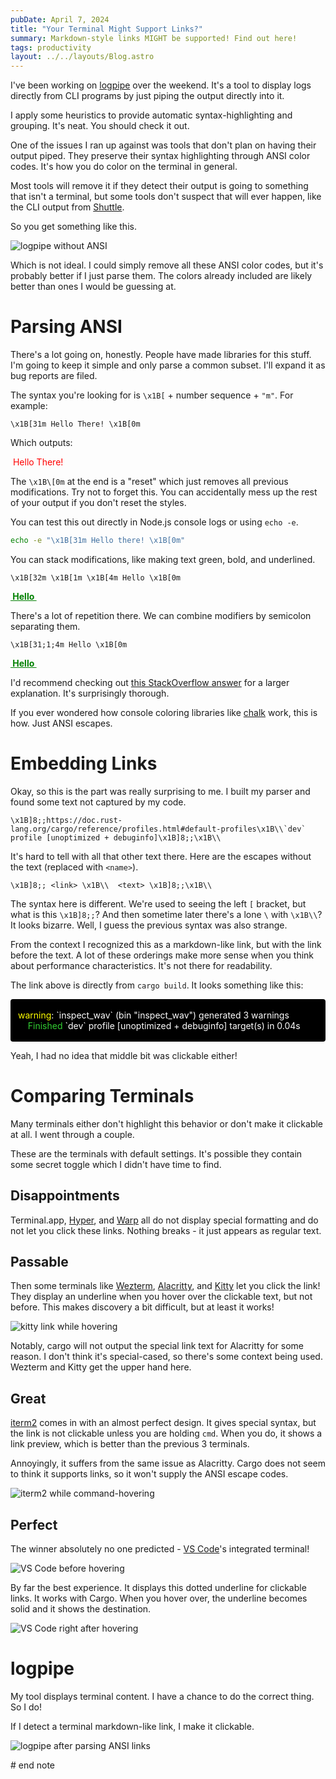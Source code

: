 ```yaml
---
pubDate: April 7, 2024
title: "Your Terminal Might Support Links?"
summary: Markdown-style links MIGHT be supported! Find out here!
tags: productivity
layout: ../../layouts/Blog.astro
---
```


I've been working on [logpipe](https://github.com/EmNudge/logpipe) over the weekend. It's a tool to display logs directly from CLI programs by just piping the output directly into it.

I apply some heuristics to provide automatic syntax-highlighting and grouping. It's neat. You should check it out.

One of the issues I ran up against was tools that don't plan on having their output piped. They preserve their syntax highlighting through ANSI color codes. It's how you do color on the terminal in general.

Most tools will remove it if they detect their output is going to something that isn't a terminal, but some tools don't suspect that will ever happen, like the CLI output from [Shuttle](https://www.shuttle.rs/).

So you get something like this.

![logpipe without ANSI](https://assets.emnudge.com/logpipe_ansi_preparse.png)

Which is not ideal. I could simply remove all these ANSI color codes, but it's probably better if I just parse them. The colors already included are likely better than ones I would be guessing at.

# Parsing ANSI

There's a lot going on, honestly. People have made libraries for this stuff. I'm going to keep it simple and only parse a common subset. I'll expand it as bug reports are filed.

The syntax you're looking for is `\x1B[` + number sequence + `"m"`. For example:
```
\x1B[31m Hello There! \x1B[0m
```
Which outputs:
<div style="color: red; white-space: pre"> Hello There!</div>

The `\x1B\[0m` at the end is a "reset" which just removes all previous modifications. Try not to forget this. You can accidentally mess up the rest of your output if you don't reset the styles.

You can test this out directly in Node.js console logs or using `echo -e`.
```sh
echo -e "\x1B[31m Hello there! \x1B[0m"
```

You can stack modifications, like making text green, bold, and underlined.

```
\x1B[32m \x1B[1m \x1B[4m Hello \x1B[0m
```
<div style="color: green; text-decoration: underline; font-weight: bold; white-space: pre"> Hello </div>

There's a lot of repetition there. We can combine modifiers by semicolon separating them.

```
\x1B[31;1;4m Hello \x1B[0m
```
<div style="color: green; text-decoration: underline; font-weight: bold; white-space: pre"> Hello </div>

I'd recommend checking out [this StackOverflow answer](https://stackoverflow.com/questions/4842424/list-of-ANSI-color-escape-sequences) for a larger explanation. It's surprisingly thorough.

If you ever wondered how console coloring libraries like [chalk](https://github.com/chalk/chalk) work, this is how. Just ANSI escapes. 

# Embedding Links

Okay, so this is the part was really surprising to me. I built my parser and found some text not captured by my code.

```
\x1B]8;;https://doc.rust-lang.org/cargo/reference/profiles.html#default-profiles\x1B\\`dev` profile [unoptimized + debuginfo]\x1B]8;;\x1B\\
```

It's hard to tell with all that other text there. Here are the escapes without the text (replaced with `<name>`).

```
\x1B]8;; <link> \x1B\\  <text> \x1B]8;;\x1B\\
```

The syntax here is different. We're used to seeing the left `[` bracket, but what is this `\x1B]8;;`? And then sometime later there's a lone `\`  with `\x1B\\`? It looks bizarre. Well, I guess the previous syntax was also strange.

From the context I recognized this as a markdown-like link, but with the link before the text. A lot of these orderings make more sense when you think about performance characteristics. It's not there for readability. 

The link above is directly from `cargo build`. It looks something like this:

<div style="background: black; color: white; white-space: pre; padding: 0 12px; border-radius: 4px; overflow: auto;">
<span style="color: yellow">warning</span>: `inspect_wav` (bin "inspect_wav") generated 3 warnings
    <span style="color: limegreen">Finished</span> <a href="https://doc.rust-lang.org/cargo/reference/profiles.html#default-profiles" style="text-decoration: none; color: inherit;">`dev` profile [unoptimized + debuginfo]</a> target(s) in 0.04s
<span></span>
</div>

Yeah, I had no idea that middle bit was clickable either! 

# Comparing Terminals

Many terminals either don't highlight this behavior or don't make it clickable at all. I went through a couple. 

These are the terminals with default settings. It's possible they contain some secret toggle which I didn't have time to find.

## Disappointments

Terminal.app, [Hyper](https://hyper.is/), and [Warp](https://www.warp.dev/) all do not display special formatting and do not let you click these links. Nothing breaks - it just appears as regular text.

## Passable

Then some terminals like [Wezterm](https://wezfurlong.org/wezterm/index.html), [Alacritty](https://alacritty.org), and [Kitty](https://sw.kovidgoyal.net/kitty/) let you click the link! 
They display an underline when you hover over the clickable text, but not before. This makes discovery a bit difficult, but at least it works!

![kitty link while hovering](https://assets.emnudge.com/kitty_link.png)

Notably, cargo will not output the special link text for Alacritty for some reason. I don't think it's special-cased, so there's some context being used. Wezterm and Kitty get the upper hand here.

## Great

[iterm2](https://iterm2.com/) comes in with an almost perfect design. It gives special syntax, but the link is not clickable unless you are holding `cmd`. When you do, it shows a link preview, which is better than the previous 3 terminals.

Annoyingly, it suffers from the same issue as Alacritty. Cargo does not seem to think it supports links, so it won't supply the ANSI escape codes.

![iterm2 while command-hovering](https://assets.emnudge.com/iterm2_link.png)

## Perfect

The winner absolutely no one predicted - [VS Code](https://code.visualstudio.com/)'s integrated terminal!

![VS Code before hovering](https://assets.emnudge.com/vscode_link_prehover.png)

By far the best experience. It displays this dotted underline for clickable links. It works with Cargo. When you hover over, the underline becomes solid and it shows the destination.

![VS Code right after hovering](https://assets.emnudge.com/vscode_link_posthover.png)

# logpipe

My tool displays terminal content. I have a chance to do the correct thing. So I do!

If I detect a terminal markdown-like link, I make it clickable.

![logpipe after parsing ANSI links](https://assets.emnudge.com/logpipe_ansi_postparse.png)

\# end note